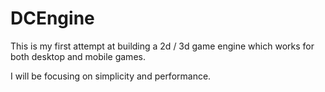 # DCEngine

This is my first attempt at building a 2d / 3d game engine which works for both desktop and mobile games. 

I will be focusing on simplicity and performance.
